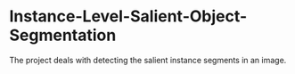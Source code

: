 # Instance-Level-Salient-Object-Segmentation
The project deals with detecting the salient instance segments in an image.
